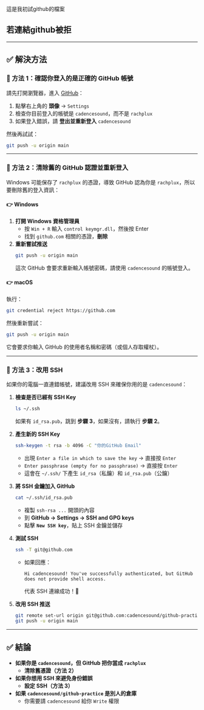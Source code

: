 這是我初試github的檔案
## 若連結github被拒 

---

## **✅ 解決方法**
### **🔹 方法 1：確認你登入的是正確的 GitHub 帳號**
請先打開瀏覽器，進入 [GitHub](https://github.com/)：
1. 點擊右上角的 **頭像** → `Settings`
2. 檢查你目前登入的帳號是 `cadencesound`，而不是 `rachplux`
3. 如果登入錯誤，請 **登出並重新登入** `cadencesound`  

然後再試試：
```sh
git push -u origin main
```

---

### **🔹 方法 2：清除舊的 GitHub 認證並重新登入**
Windows 可能保存了 `rachplux` 的憑證，導致 GitHub 認為你是 `rachplux`，所以要刪除舊的登入資訊：

#### **👉 Windows**
1. **打開 Windows 資格管理員**
   - 按 `Win + R` 輸入 `control keymgr.dll`，然後按 Enter
   - 找到 `github.com` 相關的憑證，**刪除**
2. **重新嘗試推送**
   ```sh
   git push -u origin main
   ```
   這次 GitHub 會要求重新輸入帳號密碼，請使用 `cadencesound` 的帳號登入。

#### **👉 macOS**
執行：
```sh
git credential reject https://github.com
```
然後重新嘗試：
```sh
git push -u origin main
```
它會要求你輸入 GitHub 的使用者名稱和密碼（或個人存取權杖）。

---

### **🔹 方法 3：改用 SSH**
如果你的電腦一直連錯帳號，建議改用 SSH 來確保你用的是 `cadencesound`：
1. **檢查是否已經有 SSH Key**
   ```sh
   ls ~/.ssh
   ```
   如果有 `id_rsa.pub`，跳到 **步驟 3**，如果沒有，請執行 **步驟 2**。

2. **產生新的 SSH Key**
   ```sh
   ssh-keygen -t rsa -b 4096 -C "你的GitHub Email"
   ```
   - 出現 `Enter a file in which to save the key` → 直接按 `Enter`
   - `Enter passphrase (empty for no passphrase)` → 直接按 `Enter`
   - 這會在 `~/.ssh/` 下產生 `id_rsa`（私鑰）和 `id_rsa.pub`（公鑰）

3. **將 SSH 金鑰加入 GitHub**
   ```sh
   cat ~/.ssh/id_rsa.pub
   ```
   - 複製 `ssh-rsa ...` 開頭的內容
   - 到 **GitHub → Settings → SSH and GPG keys**
   - 點擊 **`New SSH key`**，貼上 SSH 金鑰並儲存

4. **測試 SSH**
   ```sh
   ssh -T git@github.com
   ```
   - 如果回應：
     ```
     Hi cadencesound! You've successfully authenticated, but GitHub does not provide shell access.
     ```
     代表 SSH 連線成功！🎉

5. **改用 SSH 推送**
   ```sh
   git remote set-url origin git@github.com:cadencesound/github-practice.git
   git push -u origin main
   ```

---

## **✅ 結論**
- **如果你是 `cadencesound`，但 GitHub 把你當成 `rachplux`**
  - **清除舊憑證（方法 2）**
- **如果你想用 SSH 來避免身份錯誤**
  - **設定 SSH（方法 3）**
- **如果 `cadencesound/github-practice` 是別人的倉庫**
  - 你需要請 `cadencesound` 給你 `Write` 權限
